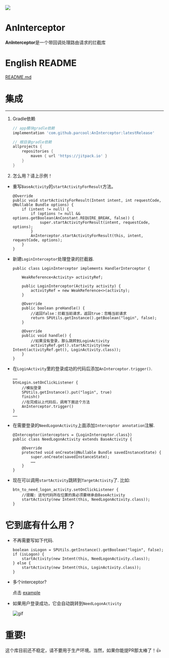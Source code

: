 [![](https://jitpack.io/v/parcool/AnInterceptor.svg)](https://jitpack.io/#parcool/AnInterceptor)
# AnInterceptor
**AnInterceptor**是一个带回调处理路由请求的拦截库

# English README
[README.md](https://github.com/parcool/AnInterceptor)

# 集成
---
1. Gradle依赖

    ```groovy
    // app模块gradle依赖
    implementation 'com.github.parcool:AnInterceptor:latestRelease'
    ```

    ```groovy
    // 根目录gradle依赖
    allprojects {
		repositories {
			maven { url 'https://jitpack.io' }
		}
	}
    ```

2. 怎么用？请上示例！
* 重写`BaseActivity`的`startActivityForResult`方法。
    ```
    @Override
    public void startActivityForResult(Intent intent, int requestCode, @Nullable Bundle options) {
        if (intent != null) {
            if (options != null && options.getBoolean(AnConstant.REQUIRE_BREAK, false)) {
                super.startActivityForResult(intent, requestCode, options);
            }
            AnInterceptor.startActivityForResult(this, intent, requestCode, options);
        }
    }
    ```
* 新建`LoginInterceptor`处理登录的拦截器.
    ```
    public class LoginInterceptor implements HandlerInterceptor {
    
        WeakReference<Activity> activityRef;
    
        public LoginInterceptor(Activity activity) {
            activityRef = new WeakReference<>(activity);
        }
    
        @Override
        public boolean preHandle() {
            //返回false：拦截当前请求，返回true：忽略当前请求
            return SPUtils.getInstance().getBoolean("login", false);
        }
    
        @Override
        public void handle() {
            //如果没有登录，那么跳转到LoginActivity
            activityRef.get().startActivity(new Intent(activityRef.get(), LoginActivity.class));
        }
    }
    ```
* 在`LoginActivity`里的登录成功的代码后添加`AnInterceptor.trigger()`.
    ```
    ……
    btnLogin.setOnClickListener {
        //模拟登录
        SPUtils.getInstance().put("login", true)
        finish()
        //在完成以上代码后，调用下面这个方法
        AnInterceptor.trigger()    
    }
    ……
    ```
* 在需要登录的`NeedLogonActivity`上面添加`Interceptor annotation`注解.
    ```
    @Interceptor(interceptors = {LoginInterceptor.class})
    public class NeedLogonActivity extends BaseActivity {
    
        @Override
        protected void onCreate(@Nullable Bundle savedInstanceState) {
            super.onCreate(savedInstanceState);
            ……
        }
    }    
    ```
* 现在可以调用`startActivity`跳转到`TargetActivity`了. 比如:

    ```
    btn_to_need_logon_activity.setOnClickListener {
        //提醒: 这句代码所在位置的类必须要继承自BaseActivity
        startActivity(new Intent(this, NeedLogonActivity.class));
    }
    ```
# 它到底有什么用？
* 不再需要写如下代码.

    ```
    boolean isLogon = SPUtils.getInstance().getBoolean("login", false);
    if (isLogon) {
        startActivity(new Intent(this, NeedLogonActivity.class));
    } else {
        startActivity(new Intent(this, LoginActivity.class));
    }
    ```
* 多个interceptor?

    点击 [example](https://github.com/parcool/AnInterceptor/tree/master/example)

* 如果用户登录成功，它会自动跳转到`NeedLogonActivity`

    ![gif](https://github.com/parcool/AnInterceptor/raw/master/gif.gif)


# 重要!
这个库目前还不稳定，请不要用于生产环境。当然，如果你能提PR那太棒了！👍